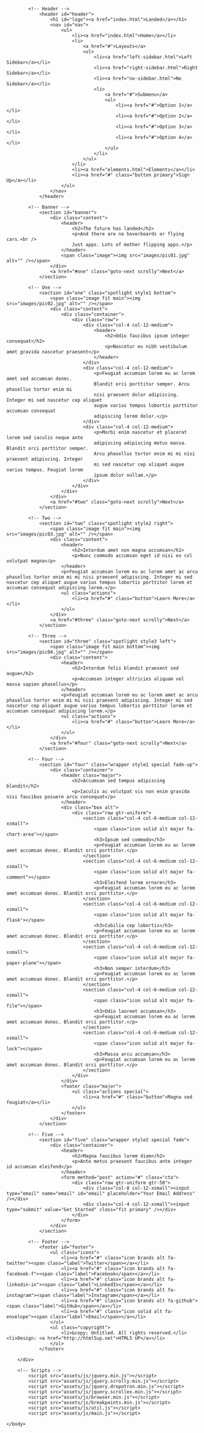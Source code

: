 <!DOCTYPE HTML>
<!--
	Landed by HTML5 UP
	html5up.net | @ajlkn
	Free for personal and commercial use under the CCA 3.0 license (html5up.net/license)
-->
<html>
	<head>
		<title>Landed by HTML5 UP</title>
		<meta charset="utf-8" />
		<meta name="viewport" content="width=device-width, initial-scale=1, user-scalable=no" />
		<link rel="stylesheet" href="assets/css/main.css" />
		<noscript><link rel="stylesheet" href="assets/css/noscript.css" /></noscript>
	</head>
	<body class="is-preload landing">
		<div id="page-wrapper">

			<!-- Header -->
				<header id="header">
					<h1 id="logo"><a href="index.html">Landed</a></h1>
					<nav id="nav">
						<ul>
							<li><a href="index.html">Home</a></li>
							<li>
								<a href="#">Layouts</a>
								<ul>
									<li><a href="left-sidebar.html">Left Sidebar</a></li>
									<li><a href="right-sidebar.html">Right Sidebar</a></li>
									<li><a href="no-sidebar.html">No Sidebar</a></li>
									<li>
										<a href="#">Submenu</a>
										<ul>
											<li><a href="#">Option 1</a></li>
											<li><a href="#">Option 2</a></li>
											<li><a href="#">Option 3</a></li>
											<li><a href="#">Option 4</a></li>
										</ul>
									</li>
								</ul>
							</li>
							<li><a href="elements.html">Elements</a></li>
							<li><a href="#" class="button primary">Sign Up</a></li>
						</ul>
					</nav>
				</header>

			<!-- Banner -->
				<section id="banner">
					<div class="content">
						<header>
							<h2>The future has landed</h2>
							<p>And there are no hoverboards or flying cars.<br />
							Just apps. Lots of mother flipping apps.</p>
						</header>
						<span class="image"><img src="images/pic01.jpg" alt="" /></span>
					</div>
					<a href="#one" class="goto-next scrolly">Next</a>
				</section>

			<!-- One -->
				<section id="one" class="spotlight style1 bottom">
					<span class="image fit main"><img src="images/pic02.jpg" alt="" /></span>
					<div class="content">
						<div class="container">
							<div class="row">
								<div class="col-4 col-12-medium">
									<header>
										<h2>Odio faucibus ipsum integer consequat</h2>
										<p>Nascetur eu nibh vestibulum amet gravida nascetur praesent</p>
									</header>
								</div>
								<div class="col-4 col-12-medium">
									<p>Feugiat accumsan lorem eu ac lorem amet sed accumsan donec.
									Blandit orci porttitor semper. Arcu phasellus tortor enim mi
									nisi praesent dolor adipiscing. Integer mi sed nascetur cep aliquet
									augue varius tempus lobortis porttitor accumsan consequat
									adipiscing lorem dolor.</p>
								</div>
								<div class="col-4 col-12-medium">
									<p>Morbi enim nascetur et placerat lorem sed iaculis neque ante
									adipiscing adipiscing metus massa. Blandit orci porttitor semper.
									Arcu phasellus tortor enim mi mi nisi praesent adipiscing. Integer
									mi sed nascetur cep aliquet augue varius tempus. Feugiat lorem
									ipsum dolor nullam.</p>
								</div>
							</div>
						</div>
					</div>
					<a href="#two" class="goto-next scrolly">Next</a>
				</section>

			<!-- Two -->
				<section id="two" class="spotlight style2 right">
					<span class="image fit main"><img src="images/pic03.jpg" alt="" /></span>
					<div class="content">
						<header>
							<h2>Interdum amet non magna accumsan</h2>
							<p>Nunc commodo accumsan eget id nisi eu col volutpat magna</p>
						</header>
						<p>Feugiat accumsan lorem eu ac lorem amet ac arcu phasellus tortor enim mi mi nisi praesent adipiscing. Integer mi sed nascetur cep aliquet augue varius tempus lobortis porttitor lorem et accumsan consequat adipiscing lorem.</p>
						<ul class="actions">
							<li><a href="#" class="button">Learn More</a></li>
						</ul>
					</div>
					<a href="#three" class="goto-next scrolly">Next</a>
				</section>

			<!-- Three -->
				<section id="three" class="spotlight style3 left">
					<span class="image fit main bottom"><img src="images/pic04.jpg" alt="" /></span>
					<div class="content">
						<header>
							<h2>Interdum felis blandit praesent sed augue</h2>
							<p>Accumsan integer ultricies aliquam vel massa sapien phasellus</p>
						</header>
						<p>Feugiat accumsan lorem eu ac lorem amet ac arcu phasellus tortor enim mi mi nisi praesent adipiscing. Integer mi sed nascetur cep aliquet augue varius tempus lobortis porttitor lorem et accumsan consequat adipiscing lorem.</p>
						<ul class="actions">
							<li><a href="#" class="button">Learn More</a></li>
						</ul>
					</div>
					<a href="#four" class="goto-next scrolly">Next</a>
				</section>

			<!-- Four -->
				<section id="four" class="wrapper style1 special fade-up">
					<div class="container">
						<header class="major">
							<h2>Accumsan sed tempus adipiscing blandit</h2>
							<p>Iaculis ac volutpat vis non enim gravida nisi faucibus posuere arcu consequat</p>
						</header>
						<div class="box alt">
							<div class="row gtr-uniform">
								<section class="col-4 col-6-medium col-12-xsmall">
									<span class="icon solid alt major fa-chart-area"></span>
									<h3>Ipsum sed commodo</h3>
									<p>Feugiat accumsan lorem eu ac lorem amet accumsan donec. Blandit orci porttitor.</p>
								</section>
								<section class="col-4 col-6-medium col-12-xsmall">
									<span class="icon solid alt major fa-comment"></span>
									<h3>Eleifend lorem ornare</h3>
									<p>Feugiat accumsan lorem eu ac lorem amet accumsan donec. Blandit orci porttitor.</p>
								</section>
								<section class="col-4 col-6-medium col-12-xsmall">
									<span class="icon solid alt major fa-flask"></span>
									<h3>Cubilia cep lobortis</h3>
									<p>Feugiat accumsan lorem eu ac lorem amet accumsan donec. Blandit orci porttitor.</p>
								</section>
								<section class="col-4 col-6-medium col-12-xsmall">
									<span class="icon solid alt major fa-paper-plane"></span>
									<h3>Non semper interdum</h3>
									<p>Feugiat accumsan lorem eu ac lorem amet accumsan donec. Blandit orci porttitor.</p>
								</section>
								<section class="col-4 col-6-medium col-12-xsmall">
									<span class="icon solid alt major fa-file"></span>
									<h3>Odio laoreet accumsan</h3>
									<p>Feugiat accumsan lorem eu ac lorem amet accumsan donec. Blandit orci porttitor.</p>
								</section>
								<section class="col-4 col-6-medium col-12-xsmall">
									<span class="icon solid alt major fa-lock"></span>
									<h3>Massa arcu accumsan</h3>
									<p>Feugiat accumsan lorem eu ac lorem amet accumsan donec. Blandit orci porttitor.</p>
								</section>
							</div>
						</div>
						<footer class="major">
							<ul class="actions special">
								<li><a href="#" class="button">Magna sed feugiat</a></li>
							</ul>
						</footer>
					</div>
				</section>

			<!-- Five -->
				<section id="five" class="wrapper style2 special fade">
					<div class="container">
						<header>
							<h2>Magna faucibus lorem diam</h2>
							<p>Ante metus praesent faucibus ante integer id accumsan eleifend</p>
						</header>
						<form method="post" action="#" class="cta">
							<div class="row gtr-uniform gtr-50">
								<div class="col-8 col-12-xsmall"><input type="email" name="email" id="email" placeholder="Your Email Address" /></div>
								<div class="col-4 col-12-xsmall"><input type="submit" value="Get Started" class="fit primary" /></div>
							</div>
						</form>
					</div>
				</section>

			<!-- Footer -->
				<footer id="footer">
					<ul class="icons">
						<li><a href="#" class="icon brands alt fa-twitter"><span class="label">Twitter</span></a></li>
						<li><a href="#" class="icon brands alt fa-facebook-f"><span class="label">Facebook</span></a></li>
						<li><a href="#" class="icon brands alt fa-linkedin-in"><span class="label">LinkedIn</span></a></li>
						<li><a href="#" class="icon brands alt fa-instagram"><span class="label">Instagram</span></a></li>
						<li><a href="#" class="icon brands alt fa-github"><span class="label">GitHub</span></a></li>
						<li><a href="#" class="icon solid alt fa-envelope"><span class="label">Email</span></a></li>
					</ul>
					<ul class="copyright">
						<li>&copy; Untitled. All rights reserved.</li><li>Design: <a href="http://html5up.net">HTML5 UP</a></li>
					</ul>
				</footer>

		</div>

		<!-- Scripts -->
			<script src="assets/js/jquery.min.js"></script>
			<script src="assets/js/jquery.scrolly.min.js"></script>
			<script src="assets/js/jquery.dropotron.min.js"></script>
			<script src="assets/js/jquery.scrollex.min.js"></script>
			<script src="assets/js/browser.min.js"></script>
			<script src="assets/js/breakpoints.min.js"></script>
			<script src="assets/js/util.js"></script>
			<script src="assets/js/main.js"></script>

	</body>
</html>
